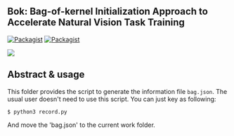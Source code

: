 ## Bok: Bag-of-kernel Initialization Approach to Accelerate Natural Vision Task Training

[![Packagist](https://img.shields.io/badge/Pytorch-0.4.0-red.svg)]()
[![Packagist](https://img.shields.io/badge/Python-3.5.2-blue.svg)]()

![](https://i.imgur.com/J8runwS.png)

Abstract & usage
---
This folder provides the script to generate the information file `bag.json`. The usual user doesn't need to use this script. You can just key as following:
```
$ python3 record.py
```
And move the 'bag.json' to the current work folder.      